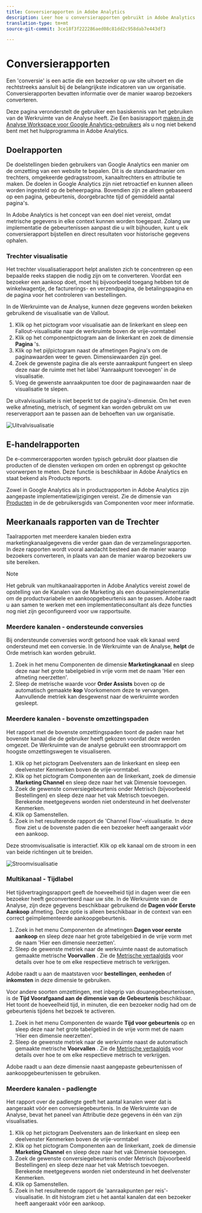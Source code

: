 ```yaml
---
title: Conversierapporten in Adobe Analytics
description: Leer hoe u conversierapporten gebruikt in Adobe Analytics.
translation-type: tm+mt
source-git-commit: 3ce18f3f222286aed08c81dd2c958dab7e443df3

---
```



# Conversierapporten

Een &#39;conversie&#39; is een actie die een bezoeker op uw site uitvoert en die rechtstreeks aansluit bij de belangrijkste indicatoren van uw organisatie. Conversierapporten bevatten informatie over de manier waarop bezoekers converteren.

Deze pagina veronderstelt de gebruiker een basiskennis van het gebruiken van de Werkruimte van de Analyse heeft. Zie Een basisrapport [maken in de Analyse Workspace voor Google Analytics-gebruikers](create-report.md) als u nog niet bekend bent met het hulpprogramma in Adobe Analytics.

## Doelrapporten

De doelstellingen bieden gebruikers van Google Analytics een manier om de omzetting van een website te bepalen. Dit is de standaardmanier om trechters, omgekeerde gedragsstroom, kanaaltrechters en attributie te maken. De doelen in Google Analytics zijn niet retroactief en kunnen alleen worden ingesteld op de beheerpagina. Bovendien zijn ze alleen gebaseerd op een pagina, gebeurtenis, doorgebrachte tijd of gemiddeld aantal pagina&#39;s.

In Adobe Analytics is het concept van een doel niet vereist, omdat metrische gegevens in elke context kunnen worden toegepast. Zolang uw implementatie de gebeurtenissen aanpast die u wilt bijhouden, kunt u elk conversierapport bijstellen en direct resultaten voor historische gegevens ophalen.

### Trechter visualisatie

Het trechter visualisatierapport helpt analisten zich te concentreren op een bepaalde reeks stappen die nodig zijn om te converteren. Voordat een bezoeker een aankoop doet, moet hij bijvoorbeeld toegang hebben tot de winkelwagentje, de facturerings- en verzendpagina, de betalingspagina en de pagina voor het controleren van bestellingen.

In de Werkruimte van de Analyse, kunnen deze gegevens worden bekeken gebruikend de visualisatie van de Vallout.

1. Klik op het pictogram voor visualisatie aan de linkerkant en sleep een Fallout-visualisatie naar de werkruimte boven de vrije-vormtabel
2. Klik op het componentpictogram aan de linkerkant en zoek de dimensie **Pagina** &#39;s.
3. Klik op het pijlpictogram naast de afmetingen Pagina&#39;s om de paginawaarden weer te geven. Dimensiewaarden zijn geel.
4. Zoek de gewenste pagina die als eerste aanraakpunt fungeert en sleep deze naar de ruimte met het label &#39;Aanraakpunt toevoegen&#39; in de visualisatie.
5. Voeg de gewenste aanraakpunten toe door de paginawaarden naar de visualisatie te slepen.

De uitvalvisualisatie is niet beperkt tot de pagina&#39;s-dimensie. Om het even welke afmeting, metrisch, of segment kan worden gebruikt om uw reserverapport aan te passen aan de behoeften van uw organisatie.

![Uitvalvisualisatie](/help/technotes/ga-to-aa/assets/fallout.png)

## E-handelrapporten

De e-commercerapporten worden typisch gebruikt door plaatsen die producten of de diensten verkopen om orden en opbrengst op gekochte voorwerpen te meten. Deze functie is beschikbaar in Adobe Analytics en staat bekend als Products reports.

Zowel in Google Analytics als in productrapporten in Adobe Analytics zijn aangepaste implementatiewijzigingen vereist. Zie de dimensie van [Producten](/help/components/c-variables/dimensionslist/reports-products.md) in de de gebruikersgids van Componenten voor meer informatie.

## Meerkanaals rapporten van de Trechter

Taalrapporten met meerdere kanalen bieden extra marketingkanaalgegevens die verder gaan dan de verzamelingsrapporten. In deze rapporten wordt vooral aandacht besteed aan de manier waarop bezoekers converteren, in plaats van aan de manier waarop bezoekers uw site bereiken.

> [!NOTE]
>
> Het gebruik van multikanaalrapporten in Adobe Analytics vereist zowel de opstelling van de Kanalen van de Marketing als een douaneimplementatie om de productvariabele en aankoopgebeurtenis aan te passen. Adobe raadt u aan samen te werken met een implementatieconsultant als deze functies nog niet zijn geconfigureerd voor uw rapportsuite.

### Meerdere kanalen - ondersteunde conversies

Bij ondersteunde conversies wordt getoond hoe vaak elk kanaal werd ondersteund met een conversie. In de Werkruimte van de Analyse, **helpt** de Orde metrisch kan worden gebruikt.

1. Zoek in het menu Componenten de dimensie **Marketingkanaal** en sleep deze naar het grote tabelgebied in vrije vorm met de naam &#39;Hier een afmeting neerzetten&#39;.
2. Sleep de metrische waarde voor **Order Assists** boven op de automatisch gemaakte **kop** Voorkomenom deze te vervangen. Aanvullende metriek kan desgewenst naar de werkruimte worden gesleept.

### Meerdere kanalen - bovenste omzettingspaden

Het rapport met de bovenste omzettingspaden toont de paden naar het bovenste kanaal die de gebruiker heeft gekozen voordat deze werden omgezet. De Werkruimte van de analyse gebruikt een stroomrapport om hoogste omzettingswegen te visualiseren.

1. Klik op het pictogram Deelvensters aan de linkerkant en sleep een deelvenster Kenmerken boven de vrije-vormtabel.
2. Klik op het pictogram Componenten aan de linkerkant, zoek de dimensie **Marketing Channel** en sleep deze naar het vak Dimensie toevoegen.
3. Zoek de gewenste conversiegebeurtenis onder Metrisch (bijvoorbeeld Bestellingen) en sleep deze naar het vak Metrisch toevoegen. Berekende meetgegevens worden niet ondersteund in het deelvenster Kenmerken.
4. Klik op Samenstellen.
5. Zoek in het resulterende rapport de &#39;Channel Flow&#39;-visualisatie. In deze flow ziet u de bovenste paden die een bezoeker heeft aangeraakt vóór een aankoop.

Deze stroomvisualisatie is interactief. Klik op elk kanaal om de stroom in een van beide richtingen uit te breiden.

![Stroomvisualisatie](/help/technotes/ga-to-aa/assets/flow.png)

### Multikanaal - Tijdlabel

Het tijdvertragingsrapport geeft de hoeveelheid tijd in dagen weer die een bezoeker heeft geconverteerd naar uw site. In de Werkruimte van de Analyse, zijn deze gegevens beschikbaar gebruikend de **Dagen vóór Eerste Aankoop** afmeting. Deze optie is alleen beschikbaar in de context van een correct geïmplementeerde aankoopgebeurtenis.

1. Zoek in het menu Componenten de afmetingen **Dagen voor eerste aankoop** en sleep deze naar het grote tabelgebied in de vrije vorm met de naam &#39;Hier een dimensie neerzetten&#39;.
2. Sleep de gewenste metriek naar de werkruimte naast de automatisch gemaakte metrische **Voorvallen** . Zie de [Metrische vertaalgids](common-metrics.md) voor details over hoe te om elke respectieve metrisch te verkrijgen.

Adobe raadt u aan de maatstaven voor **bestellingen**, **eenheden** of **inkomsten** in deze dimensie te gebruiken.

Voor andere soorten omzettingen, met inbegrip van douanegebeurtenissen, is de **Tijd Voorafgaand aan de dimensie van de Gebeurtenis** beschikbaar. Het toont de hoeveelheid tijd, in minuten, die een bezoeker nodig had om de gebeurtenis tijdens het bezoek te activeren.

1. Zoek in het menu Componenten de waarde **Tijd voor gebeurtenis** op en sleep deze naar het grote tabelgebied in de vrije vorm met de naam &#39;Hier een dimensie neerzetten&#39;.
2. Sleep de gewenste metriek naar de werkruimte naast de automatisch gemaakte metrische **Voorvallen** . Zie de [Metrische vertaalgids](common-metrics.md) voor details over hoe te om elke respectieve metrisch te verkrijgen.

Adobe raadt u aan deze dimensie naast aangepaste gebeurtenissen of aankoopgebeurtenissen te gebruiken.

### Meerdere kanalen - padlengte

Het rapport over de padlengte geeft het aantal kanalen weer dat is aangeraakt vóór een conversiegebeurtenis. In de Werkruimte van de Analyse, bevat het paneel van Attributie deze gegevens in één van zijn visualisaties.

1. Klik op het pictogram Deelvensters aan de linkerkant en sleep een deelvenster Kenmerken boven de vrije-vormtabel
2. Klik op het pictogram Componenten aan de linkerkant, zoek de dimensie **Marketing Channel** en sleep deze naar het vak Dimensie toevoegen.
3. Zoek de gewenste conversiegebeurtenis onder Metrisch (bijvoorbeeld Bestellingen) en sleep deze naar het vak Metrisch toevoegen. Berekende meetgegevens worden niet ondersteund in het deelvenster Kenmerken.
4. Klik op Samenstellen.
5. Zoek in het resulterende rapport de &#39;aanraakpunten per reis&#39;-visualisatie. In dit histogram ziet u het aantal kanalen dat een bezoeker heeft aangeraakt vóór een aankoop.
